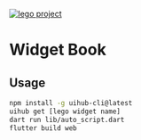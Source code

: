 [![lego project](https://img.shields.io/badge/powered%20by-lego-blue?logo=github)](https://github.com/melodysdreamj/lego)

# Widget Book
## Usage
```bash
npm install -g uihub-cli@latest
uihub get [lego widget name]
dart run lib/auto_script.dart
flutter build web
```